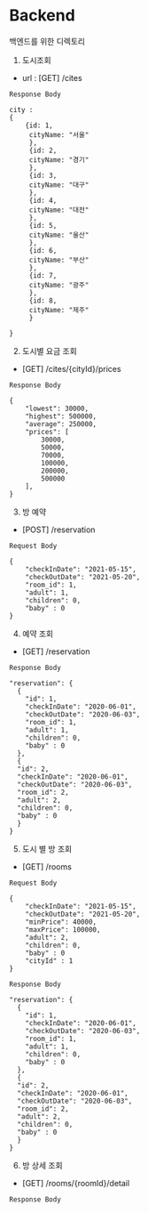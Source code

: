 # Backend

백엔드를 위한 디렉토리

1. 도시조회 
-   url : [GET] /cites
```
Response Body

city : 
{ 
    {id: 1,
     cityName: "서울"
     },
     {id: 2,
     cityName: "경기"
     },
     {id: 3,
     cityName: "대구"
     },
     {id: 4,
     cityName: "대전"
     },
     {id: 5,
     cityName: "울산"
     },
     {id: 6,
     cityName: "부산"
     },
     {id: 7,
     cityName: "광주"
     },
     {id: 8,
     cityName: "제주"
     }
	
}
```

2. 도시별 요금 조회
- [GET] /cites/{cityId}/prices
```
Response Body

{
    "lowest": 30000,
    "highest": 500000,
    "average": 250000,
    "prices": [
        30000,
        50000,
        70000,
        100000,
        200000,
        500000
    ],
}
```

3. 방 예약 
- [POST] /reservation
```
Request Body

{
    "checkInDate": "2021-05-15",
    "checkOutDate": "2021-05-20",
    "room_id": 1,
    "adult": 1,
    "children": 0,
    "baby" : 0
}
```


4. 예약 조회
- [GET] /reservation
```
Response Body

"reservation": {
  {
    "id": 1,
    "checkInDate": "2020-06-01",
    "checkOutDate": "2020-06-03",
    "room_id": 1,
    "adult": 1,
    "children": 0,
    "baby" : 0 
  },
  {
  "id": 2,
  "checkInDate": "2020-06-01",
  "checkOutDate": "2020-06-03",
  "room_id": 2,
  "adult": 2,
  "children": 0,
  "baby" : 0 
  }
}
```

5. 도시 별 방 조회
- [GET] /rooms
```
Request Body

{
    "checkInDate": "2021-05-15",
    "checkOutDate": "2021-05-20",
    "minPrice": 40000,
    "maxPrice": 100000,
    "adult": 2,
    "children": 0,
    "baby" : 0 
    "cityId" : 1
}
```

```
Response Body

"reservation": {
  {
    "id": 1,
    "checkInDate": "2020-06-01",
    "checkOutDate": "2020-06-03",
    "room_id": 1,
    "adult": 1,
    "children": 0,
    "baby" : 0 
  },
  {
  "id": 2,
  "checkInDate": "2020-06-01",
  "checkOutDate": "2020-06-03",
  "room_id": 2,
  "adult": 2,
  "children": 0,
  "baby" : 0 
  }
}
```

6. 방 상세 조회
- [GET] /rooms/{roomId}/detail
```
Response Body

```
